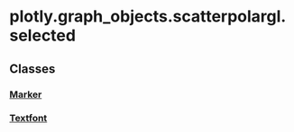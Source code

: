 # plotly.graph_objects.scatterpolargl.selected

## Classes

### [Marker](Marker.md)

### [Textfont](Textfont.md)



